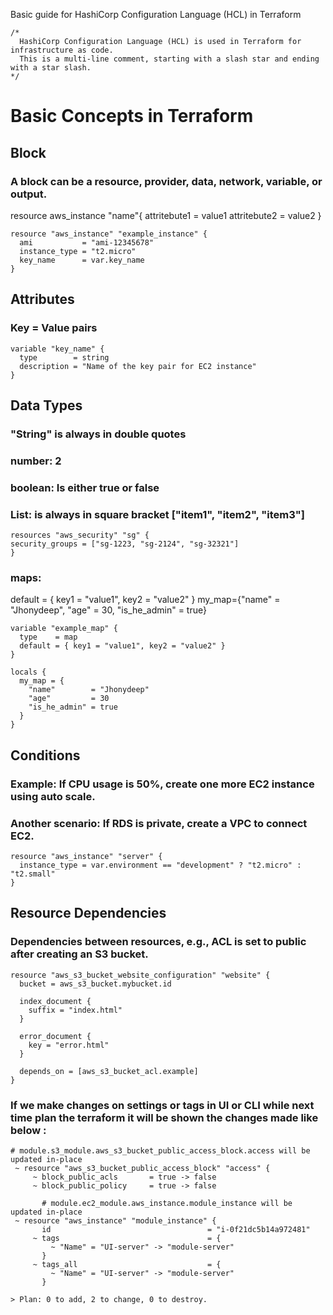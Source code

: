 Basic guide for HashiCorp Configuration Language (HCL) in Terraform

```
/*
  HashiCorp Configuration Language (HCL) is used in Terraform for infrastructure as code.
  This is a multi-line comment, starting with a slash star and ending with a star slash.
*/
```
# Basic Concepts in Terraform

## Block
### A block can be a resource, provider, data, network, variable, or output.

resource aws_instance "name"{ 
attritebute1 = value1 
attritebute2 = value2 
}

```
resource "aws_instance" "example_instance" {
  ami           = "ami-12345678"
  instance_type = "t2.micro"
  key_name      = var.key_name
}

```
## Attributes
### Key = Value pairs

```
variable "key_name" {
  type        = string
  description = "Name of the key pair for EC2 instance"
}
```

## Data Types
### "String" is always in double quotes
### number: 2
### boolean: Is either true or false
### List:  is always in square bracket ["item1", "item2", "item3"]

```
resources "aws_security" "sg" {
security_groups = ["sg-1223, "sg-2124", "sg-32321"]
}
```

### maps: 
default = { key1 = "value1", key2 = "value2" }
my_map={"name" = "Jhonydeep", "age" = 30, "is_he_admin" = true}

```hcl
variable "example_map" {
  type    = map
  default = { key1 = "value1", key2 = "value2" }
}

locals {
  my_map = {
    "name"        = "Jhonydeep"
    "age"         = 30
    "is_he_admin" = true
  }
}
```

## Conditions
### Example: If CPU usage is 50%, create one more EC2 instance using auto scale.
### Another scenario: If RDS is private, create a VPC to connect EC2.

```hcl
resource "aws_instance" "server" {
  instance_type = var.environment == "development" ? "t2.micro" : "t2.small"
}
```

## Resource Dependencies
### Dependencies between resources, e.g., ACL is set to public after creating an S3 bucket.

```
resource "aws_s3_bucket_website_configuration" "website" {
  bucket = aws_s3_bucket.mybucket.id

  index_document {
    suffix = "index.html"
  }

  error_document {
    key = "error.html"
  }

  depends_on = [aws_s3_bucket_acl.example]
}
```

### If we make changes on settings or tags in UI or CLI while next time plan the terraform it will be shown the changes made like below :
 ``` 
# module.s3_module.aws_s3_bucket_public_access_block.access will be updated in-place
  ~ resource "aws_s3_bucket_public_access_block" "access" {
      ~ block_public_acls       = true -> false
      ~ block_public_policy     = true -> false

        # module.ec2_module.aws_instance.module_instance will be updated in-place
  ~ resource "aws_instance" "module_instance" {
        id                                   = "i-0f21dc5b14a972481"
      ~ tags                                 = {
          ~ "Name" = "UI-server" -> "module-server"
        }
      ~ tags_all                             = {
          ~ "Name" = "UI-server" -> "module-server"
        }

> Plan: 0 to add, 2 to change, 0 to destroy.

```
